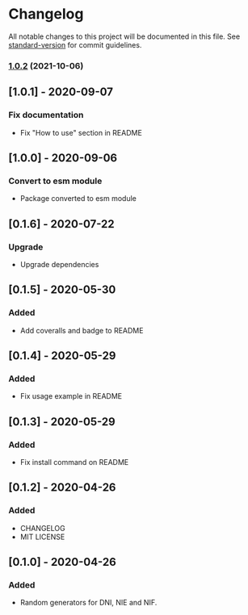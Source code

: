 # Changelog

All notable changes to this project will be documented in this file. See [standard-version](https://github.com/conventional-changelog/standard-version) for commit guidelines.

### [1.0.2](https://github.com/JuanMaRuiz/document-generator/compare/v1.0.1...v1.0.2) (2021-10-06)

## [1.0.1] - 2020-09-07

### Fix documentation

- Fix "How to use" section in README

## [1.0.0] - 2020-09-06

### Convert to esm module

- Package converted to esm module

## [0.1.6] - 2020-07-22

### Upgrade

- Upgrade dependencies

## [0.1.5] - 2020-05-30

### Added

- Add coveralls and badge to README

## [0.1.4] - 2020-05-29

### Added

- Fix usage example in README

## [0.1.3] - 2020-05-29

### Added

- Fix install command on README

## [0.1.2] - 2020-04-26

### Added

- CHANGELOG
- MIT LICENSE

## [0.1.0] - 2020-04-26

### Added

- Random generators for DNI, NIE and NIF.

